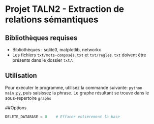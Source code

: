 # Projet TALN2 - Extraction de relations sémantiques

## Bibliothèques requises
- Bibliothèques : sqlite3, matplotlib, networkx    
- Les fichiers `txt/mots-composés.txt` et `txt/regles.txt` doivent être présents dans le dossier `txt/`.

## Utilisation
Pour exécuter le programme, utilisez la commande suivante:
`python main.py`, puis saisissez la phrase.
Le graphe résultant se trouve dans le sous-repertoire `graphs`

##Options
```Python
DELETE_DATABASE = 0    # Effacer entièrement la base
```
